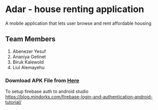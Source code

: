 # Adar - house renting application
A mobile application that lets user browse and rent affordable housing

## Team Members
1. Abenezer Yesuf
2. Ananiya Getinet
3. Biruk Kalewold
4. Liul Alemayehu

### Download APK File from [Here](https://github.com/abman322/Adar_mobile/releases/download/v1.0.0/Adar.apk)

To setup firebase auth to android studio https://blog.mindorks.com/firebase-login-and-authentication-android-tutorial/

